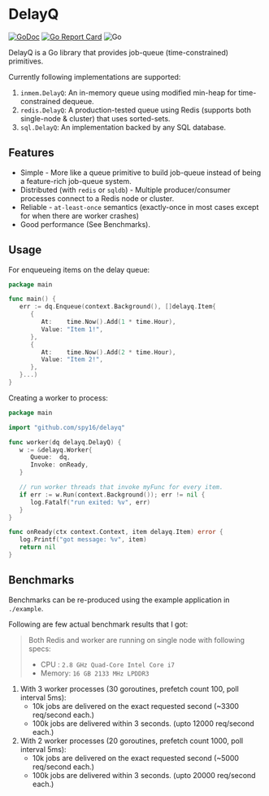 # DelayQ

[![GoDoc](https://godoc.org/github.com/spy16/delayq?status.svg)](https://godoc.org/github.com/spy16/delayq) [![Go Report Card](https://goreportcard.com/badge/github.com/spy16/delayq)](https://goreportcard.com/report/github.com/spy16/delayq) ![Go](https://github.com/spy16/delayq/actions/workflows/code_change.yml/badge.svg)

DelayQ is a Go library that provides job-queue (time-constrained) primitives.

Currently following implementations are supported:

1. `inmem.DelayQ`: An in-memory queue using modified min-heap for time-constrained dequeue.
2. `redis.DelayQ`: A production-tested queue using Redis (supports both single-node & cluster) that uses sorted-sets.
3. `sql.DelayQ`: An implementation backed by any SQL database.

## Features

* Simple - More like a queue primitive to build job-queue instead of being a feature-rich job-queue system.
* Distributed (with `redis` or `sqldb`) - Multiple producer/consumer processes connect to a Redis node or cluster.
* Reliable - `at-least-once` semantics (exactly-once in most cases except for when there are worker crashes)
* Good performance (See Benchmarks).

## Usage

For enqueueing items on the delay queue:

```go
package main

func main() {
   err := dq.Enqueue(context.Background(), []delayq.Item{
      {
         At:    time.Now().Add(1 * time.Hour),
         Value: "Item 1!",
      },
      {
         At:    time.Now().Add(2 * time.Hour),
         Value: "Item 2!",
      },
   }...)
}
```

Creating a worker to process:

```go
package main

import "github.com/spy16/delayq"

func worker(dq delayq.DelayQ) {
   w := &delayq.Worker{
      Queue:  dq,
      Invoke: onReady,
   }

   // run worker threads that invoke myFunc for every item.
   if err := w.Run(context.Background()); err != nil {
      log.Fatalf("run exited: %v", err)
   }
}

func onReady(ctx context.Context, item delayq.Item) error {
   log.Printf("got message: %v", item)
   return nil
}
```

## Benchmarks

Benchmarks can be re-produced using the example application in `./example`.

Following are few actual benchmark results that I got:

> Both Redis and worker are running on single node with following specs:
> * CPU   : `2.8 GHz Quad-Core Intel Core i7`
> * Memory: `16 GB 2133 MHz LPDDR3`

1. With 3 worker processes (30 goroutines, prefetch count 100, poll interval 5ms):
    * 10k jobs are delivered on the exact requested second (~3300 req/second each.)
    * 100k jobs are delivered within 3 seconds. (upto 12000 req/second each.)
2. With 2 worker processes (20 goroutines, prefetch count 1000, poll interval 5ms):
    * 10k jobs are delivered on the exact requested second (~5000 req/second each.)
    * 100k jobs are delivered within 3 seconds. (upto 20000 req/second each.)
